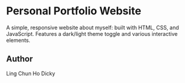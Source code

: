# Personal Portfolio Website

A simple, responsive website about myself: built with HTML, CSS, and JavaScript. Features a dark/light theme toggle and various interactive elements.

## Author

Ling Chun Ho Dicky
